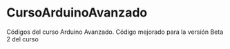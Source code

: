 # CursoArduinoAvanzado
Códigos del curso Arduino Avanzado. Código mejorado para la versión Beta 2 del curso
